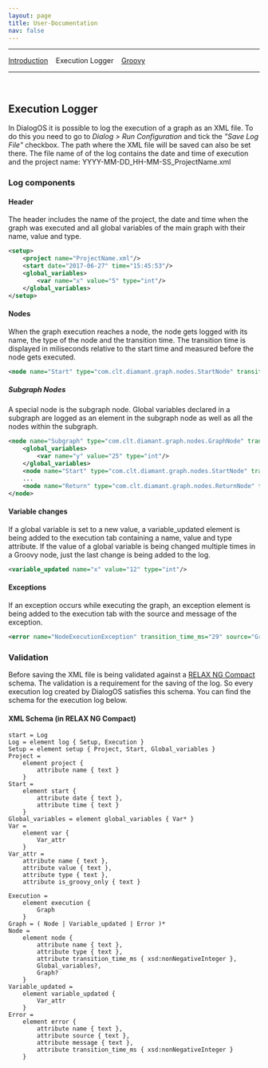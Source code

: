 ```yaml
---
layout: page
title: User-Documentation
nav: false
---
```


---
[Introduction](/developerdocumentation.html) &nbsp;&nbsp; Execution Logger &nbsp;&nbsp; [Groovy](groovy.html) 

---
&nbsp;

## Execution Logger
In DialogOS it is possible to log the execution of a graph as an XML file. To do this you need to go to *Dialog > Run Configuration* and tick the *"Save Log File"* checkbox. The path where the XML file will be saved can also be set there.
The file name of of the log contains the date and time of execution and the project name:
YYYY-MM-DD_HH-MM-SS_ProjectName.xml

### Log components
#### Header
The header includes the name of the project, the date and time when the graph was executed and all global variables of the main graph with their name, value and type. 
```xml
<setup>
    <project name="ProjectName.xml"/>
    <start date="2017-06-27" time="15:45:53"/>
    <global_variables>
        <var name="x" value="5" type="int"/>
    </global_variables>
</setup>
```
#### Nodes
When the graph execution reaches a node, the node gets logged with its name, the type of the node and the transition time. The transition time is displayed in miliseconds relative to the start time and measured before the node gets executed.
```xml
<node name="Start" type="com.clt.diamant.graph.nodes.StartNode" transition_time_ms="4"/>
```
##### Subgraph Nodes
A special node is the subgraph node. Global variables declared in a subgraph are logged as an element in the subgraph node as well as all the nodes within the subgraph. 
```xml
<node name="Subgraph" type="com.clt.diamant.graph.nodes.GraphNode" transition_time_ms="20">
    <global_variables>
        <var name="y" value="25" type="int"/>
    </global_variables>
    <node name="Start" type="com.clt.diamant.graph.nodes.StartNode" transition_time_ms="21"/>
    ...
    <node name="Return" type="com.clt.diamant.graph.nodes.ReturnNode" transition_time_ms="426"/>
</node>
```

#### Variable changes
If a global variable is set to a new value, a variable_updated element is being added to the execution tab containing a name, value and type attribute. If the value of a global variable is being changed multiple times in a Groovy node, just the last change is being added to the log.
```xml
<variable_updated name="x" value="12" type="int"/>
```

#### Exceptions
If an exception occurs while executing the graph, an exception element is being added to the execution tab with the source and message of the exception. 
```xml
<error name="NodeExecutionException" transition_time_ms="29" source="Groovy" message="Can't change type of global variables in Groovy script"/>
```

### Validation
Before saving the XML file is being validated against a [RELAX NG Compact](http://www.relaxng.org/compact-tutorial-20030326.html) schema. The validation is a requirement for the saving of the log. So every execution log created by DialogOS satisfies this schema. You can find the schema for the execution log below.

#### XML Schema (in RELAX NG Compact)
```
start = Log
Log = element log { Setup, Execution }
Setup = element setup { Project, Start, Global_variables }
Project =
	element project { 
		attribute name { text }
	}
Start =
	element start {
		attribute date { text },
		attribute time { text }
	}
Global_variables = element global_variables { Var* }
Var = 
	element var {
		Var_attr
	}
Var_attr = 
	attribute name { text },
	attribute value { text },
	attribute type { text },
	attribute is_groovy_only { text }

Execution = 
	element execution { 
		Graph 
	}
Graph = ( Node | Variable_updated | Error )*
Node = 
	element node {
		attribute name { text },
		attribute type { text },
		attribute transition_time_ms { xsd:nonNegativeInteger },
		Global_variables?,
		Graph?
	}
Variable_updated = 
	element variable_updated {
		Var_attr
	}
Error = 
	element error {
		attribute name { text },
		attribute source { text },
		attribute message { text },
		attribute transition_time_ms { xsd:nonNegativeInteger }
	}
```

